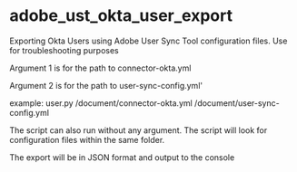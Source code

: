 # adobe_ust_okta_user_export
Exporting Okta Users using Adobe User Sync Tool configuration files. Use for troubleshooting purposes


Argument 1 is for the path to connector-okta.yml

Argument 2 is for the path to user-sync-config.yml'

example: user.py /document/connector-okta.yml /document/user-sync-config.yml

The script can also run without any argument. The script will look for configuration files within the same folder.

The export will be in JSON format and output to the console


